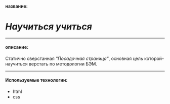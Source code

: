 #### название: 
# ___Научиться учиться___

---
#### описание: 
Статично сверстанная _"Посадочная страница"_, основная цель которой-научиться верстать по методологии БЭМ.
___
#### Используемые технологии: 
- html
- css
